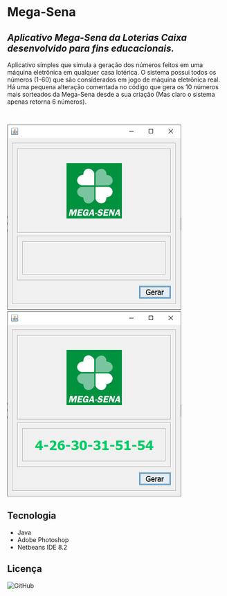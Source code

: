 # Mega-Sena
## _Aplicativo Mega-Sena da Loterias Caixa desenvolvido para fins educacionais._
Aplicativo simples que simula a geração dos números feitos em uma máquina eletrônica em qualquer casa lotérica. O sistema possui todos os números (1-60) que são considerados em jogo de máquina eletrônica real. Há uma pequena alteração comentada no código que gera os 10 números mais sorteados da Mega-Sena desde a sua criação (Mas claro o sistema apenas retorna 6 números).

<br/>

![](https://github.com/erickwelber/MegaSena/blob/master/Imagens/Mega1.PNG) ![](https://github.com/erickwelber/MegaSena/blob/master/Imagens/Mega2.PNG)

## Tecnologia
- Java
- Adobe Photoshop
- Netbeans IDE 8.2

## Licença
![GitHub](https://img.shields.io/github/license/erickwelber/MegaSena)
